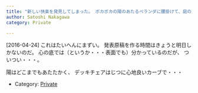 ```yaml
---
title: "新しい快楽を発見してしまった。 ポカポカの陽のあたるベランダに腰掛けて、庭の木や鳥や蝶々を眺めていると・・・ねむたくて・・・"
author: Satoshi Nakagawa
category: Private

---
```


[2016-04-24]  これはたいへんにまずい。
発表原稿を作る時間はきょうと明日しかないのだ。
心の底では（というか・・・表面でも）分かっているのだが、
ついつい・・・。

 陽はどこまでもあたたかく、
デッキチェアはじつに心地良いカーブで・・・

- Category: [Private](/categories.html#Private)

